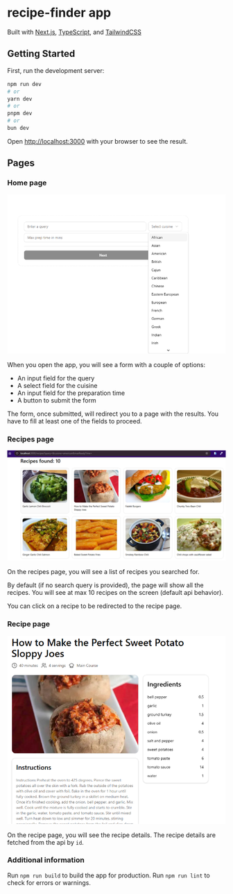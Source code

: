 # recipe-finder app

Built with [Next.js](https://nextjs.org), [TypeScript](https://www.typescriptlang.org/),
and [TailwindCSS](https://tailwindcss.com/)

## Getting Started

First, run the development server:

```bash
npm run dev
# or
yarn dev
# or
pnpm dev
# or
bun dev
```

Open [http://localhost:3000](http://localhost:3000) with your browser to see the result.

## Pages

### Home page

![img.png](public/img/img.png)

When you open the app, you will see a form with a couple of options:

- An input field for the query
- A select field for the cuisine
- An input field for the preparation time
- A button to submit the form

The form, once submitted, will redirect you to a page with the results. You have to fill at least one of the fields to
proceed.

### Recipes page

![img_1.png](public/img/img_1.png)

On the recipes page, you will see a list of recipes you searched for.

By default (if no search query is provided), the page will show all the recipes.
You will see at max 10 recipes on the screen (default api behavior).

You can click on a recipe to be redirected to the recipe page.

### Recipe page

![img_2.png](public/img/img_2.png)

On the recipe page, you will see the recipe details. The recipe details are fetched from the api by `id`.

### Additional information

Run `npm run build` to build the app for production.
Run `npm run lint` to check for errors or warnings.